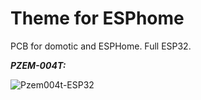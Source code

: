 # Theme for ESPhome

PCB for domotic and ESPHome. Full ESP32.

***PZEM-004T:***

![Pzem004t-ESP32](.PCB-ESP32.png "Adapter ESP32")


